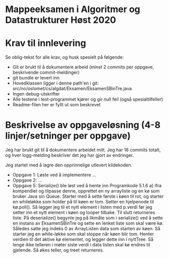 # Mappeeksamen i Algoritmer og Datastrukturer Høst 2020

# Krav til innlevering

Se oblig-tekst for alle krav, og husk spesielt på følgende:

* Git er brukt til å dokumentere arbeid (minst 2 commits per oppgave, beskrivende commit-meldinger)	
* git bundle er levert inn
* Hovedklassen ligger i denne path'en i git: src/no/oslomet/cs/algdat/Eksamen/EksamenSBinTre.java
* Ingen debug-utskrifter
* Alle testene i test-programmet kjører og gir null feil (også spesialtilfeller)
* Readme-filen her er fyllt ut som beskrevet


# Beskrivelse av oppgaveløsning (4-8 linjer/setninger per oppgave)

Jeg har brukt git til å dokumentere arbeidet mitt. Jeg har 16 commits totalt, og hver logg-melding beskriver det jeg har gjort av endringer.

Jeg startet med å lagre den opprinnelige utlevert kildekoden.

* Oppgave 1: Løste ved å implementere ...
* Oppgave 2: ...
* Oppgave 5: Serialize() ble løst ved å hente inn Programkode 5.1.6 a) ifra kompendiet og tilpasse denne, opprettet en ny arrayliste og en kø som bruker Java sin Queue.
Starter med å sette første i køen til rot, og starter en whileløkke som holder på til køen er tom. Setter en hjelpenode til kø.poll().
Så legger jeg til et nytt element i listen med p.verdi før jeg setter inn et nytt element i køen og looper tilbake. Til slutt returneres liste.
På deserialize() begynte jeg på likmåte som i serialize() ved å sette en instans av EksamenSBinTre og sette en lenket liste som skal være kø.
Således satte jeg indeks 0 av ArrayListen data som starten av køen.
Så starter jeg en while-løkke som skal stoppe når køen blir tom. Henter verdien til det aktive kø elementet, og legger dette inn i nyttTree.
Så lenge ikke telleren i møter siste verdi i data listen skal kø endres til gjelende. Så økes teller, og treet returneres.
  